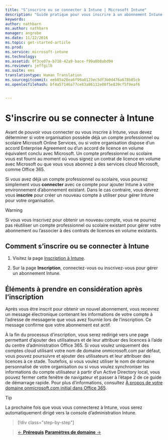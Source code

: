 ```yaml
---
title: "S’inscrire ou se connecter à Intune | Microsoft Intune"
description: "Guide pratique pour vous inscrire à un abonnement Intune ou pour vous connecter et démarrer votre abonnement"
keywords: 
author: nathbarn
ms.author: nathbarn
manager: angrobe
ms.date: 11/22/2016
ms.topic: get-started-article
ms.prod: 
ms.service: microsoft-intune
ms.technology: 
ms.assetid: 0f3ce07a-b718-42a9-bace-f99a8b8abd94
ms.reviewer: jeffgilb
ms.suite: ems
translationtype: Human Translation
ms.sourcegitcommit: eeb85a28ea6f99a0123ec5df3b0d476a678b85cb
ms.openlocfilehash: bf4a57146a77ce83a86112e08f5e839cf5f9eaf6


---
```



# <a name="sign-up-or-sign-in-to-intune"></a>S'inscrire ou se connecter à Intune
Avant de pouvoir vous connecter ou vous inscrire à Intune, vous devez déterminer si votre organisation possède déjà un compte professionnel ou scolaire Microsoft Online Services, ou si votre organisation dispose d’un accord Enterprise Agreement ou d’un accord de licence en volume équivalent conclu avec Microsoft. Un compte professionnel ou scolaire vous est fourni au moment où vous signez un contrat de licence en volume avec Microsoft ou que vous vous abonnez à des services cloud Microsoft, comme Office 365.

Si vous avez déjà un compte professionnel ou scolaire, vous pourrez simplement vous **connecter** avec ce compte pour ajouter Intune à votre environnement d’abonnement existant. Dans le cas contraire, vous devrez vous **inscrire** pour créer un nouveau compte à utiliser pour gérer Intune pour votre organisation.

>[!WARNING]
>Si vous vous inscrivez pour obtenir un nouveau compte, vous ne pourrez pas réutiliser un compte professionnel ou scolaire existant pour gérer votre abonnement ou l’associer à des contrats de licences en volume existants.

## <a name="how-to-sign-up-or-sign-in-to-intune"></a>Comment s’inscrire ou se connecter à Intune

1.  Visitez la page [Inscription à Intune](https://portal.office.com/Signup/Signup.aspx?OfferId=40BE278A-DFD1-470a-9EF7-9F2596EA7FF9&dl=INTUNE_A&ali=1#0%20).

2.  Sur la page **Inscription**, connectez-vous ou inscrivez-vous pour gérer un abonnement Intune.

## <a name="post-sign-up-considerations"></a>Éléments à prendre en considération après l’inscription
Après vous être inscrit pour obtenir un nouvel abonnement, vous recevrez un message électronique contenant les informations de votre compte à l’adresse de messagerie que vous avez fournie lors de l’inscription. Ce message confirme que votre abonnement est actif.

À la fin du processus d’inscription, vous serez redirigé vers une page permettant d’ajouter des utilisateurs et de leur attribuer des licences à l’aide du centre d’administration Office 365. Si vous voulez uniquement des comptes cloud utilisant votre nom de domaine onmicrosoft.com par défaut, vous pouvez poursuivre et ajouter des utilisateurs et leur attribuer des licences à ce stade. Toutefois, si vous voulez utiliser le nom de domaine personnalisé de votre organisation ou si vous voulez synchroniser les informations du compte utilisateur à partir d’un Active Directory local, vous pouvez fermer cette fenêtre de navigateur et passer à l’étape 2 de ce guide de démarrage rapide. Pour plus d’informations, consultez [À propos de votre domaine onmicrosoft.com initial dans Office 365](https://support.office.com/en-us/article/About-your-initial-onmicrosoft-com-domain-in-Office-365-B9FC3018-8844-43F3-8DB1-1B3A8E9CFD5A?ui=en-US&rs=en-US&ad=US).

>[!TIP]
> La prochaine fois que vous vous connecterez à Intune, vous serez automatiquement dirigé vers la console d’administration Intune.


>[!div class="step-by-step"]

>[&larr; **Prérequis**](.\what-to-know-before-you-start-microsoft-intune.md)     [**Paramètres de domaine** &rarr;](.\start-with-a-paid-subscription-to-microsoft-intune-step-2.md)  



<!--HONumber=Dec16_HO2-->


